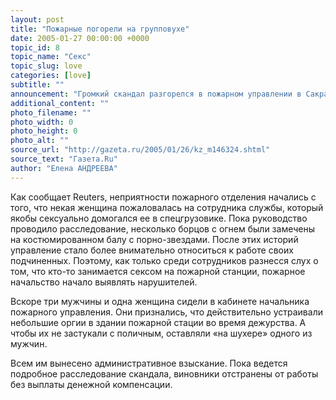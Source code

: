 ```yaml
---
layout: post
title: "Пожарные погорели на групповухе"
date: 2005-01-27 00:00:00 +0000
topic_id: 8
topic_name: "Секс"
topic_slug: love
categories: [love]
subtitle: ""
announcement: "Громкий скандал разгорелся в пожарном управлении в Сакраменто (Калифорния, США) из-за четырех сотрудников управления, занимавшихся сексом на рабочем месте. Руководство пожарной службы раскрывает все новые истории из жизни местных борцов с огнем, порочащие репутацию пожарников."
additional_content: ""
photo_filename: ""
photo_width: 0
photo_height: 0
photo_alt: ""
source_url: "http://gazeta.ru/2005/01/26/kz_m146324.shtml"
source_text: "Газета.Ru"
author: "Елена АНДРЕЕВА"
---
```

Как сообщает Reuters, неприятности пожарного отделения начались с того, что некая женщина пожаловалась на сотрудника службы, который якобы сексуально домогался ее в спецгрузовике. Пока руководство проводило расследование, несколько борцов с огнем были замечены на костюмированном балу с порно-звездами. После этих историй управление стало более внимательно относиться к работе своих подчиненных. Поэтому, как только среди сотрудников разнесся слух о том, что кто-то занимается сексом на пожарной станции, пожарное начальство начало выявлять нарушителей.

Вскоре три мужчины и одна женщина сидели в кабинете начальника пожарного управления. Они признались, что действительно устраивали небольшие оргии в здании пожарной стации во время дежурства. А чтобы их не застукали с поличным, оставляли «на шухере» одного из мужчин.

Всем им вынесено административное взыскание. Пока ведется подробное расследование скандала, виновники отстранены от работы без выплаты денежной компенсации.
